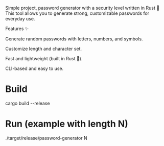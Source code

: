 Simple project, password generator with a security level written in Rust 🦀
This tool allows you to generate strong, customizable passwords for everyday use.

Features ✨

Generate random passwords with letters, numbers, and symbols.

Customize length and character set.

Fast and lightweight (built in Rust 🚀).

CLI-based and easy to use.
# Build
cargo build --release  

# Run (example with length N)
./target/release/password-generator N

